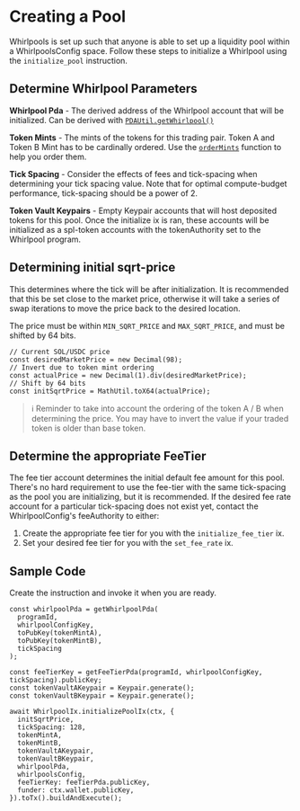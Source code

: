 # Creating a Pool

Whirlpools is set up such that anyone is able to set up a liquidity pool within a WhirlpoolsConfig space. Follow these steps to initialize a Whirlpool using the `initialize_pool` instruction. 

## Determine Whirlpool Parameters
**Whirlpool Pda** - The derived address of the Whirlpool account that will be initialized. Can be derived with [`PDAUtil.getWhirlpool()`](https://orca-so.github.io/whirlpools/legacy/classes/PDAUtil.html#getWhirlpool)

**Token Mints** - The mints of the tokens for this trading pair. Token A and Token B Mint has to be cardinally ordered. Use the [`orderMints`](https://orca-so.github.io/whirlpools/legacy/classes/PoolUtil.html#orderMints
) function to help you order them.

**Tick Spacing** - Consider the effects of fees and tick-spacing when determining your tick spacing value. Note that for optimal compute-budget performance, tick-spacing should be a power of 2.

**Token Vault Keypairs** - Empty Keypair accounts that will host deposited tokens for this pool. Once the initialize ix is ran, these accounts will be initialized as a spl-token accounts with the tokenAuthority set to the Whirlpool program.

## Determining initial sqrt-price
This determines where the tick will be after initialization. It is recommended that this be set close to the market price, otherwise it will take a series of swap iterations to move the price back to the desired location.

The price must be within `MIN_SQRT_PRICE` and `MAX_SQRT_PRICE`, and must be shifted by 64 bits.

```tsx
// Current SOL/USDC price
const desiredMarketPrice = new Decimal(98);
// Invert due to token mint ordering
const actualPrice = new Decimal(1).div(desiredMarketPrice);
// Shift by 64 bits
const initSqrtPrice = MathUtil.toX64(actualPrice); 
```
> ℹ️ Reminder to take into account the ordering of the token A / B when determining the price. You may have to invert the value if your traded token is older than base token.

## Determine the appropriate FeeTier
The fee tier account determines the initial default fee amount for this pool. There's no hard requirement to use the fee-tier with the same tick-spacing as the pool you are initializing, but it is recommended. If the desired fee rate account for a particular tick-spacing does not exist yet, contact the WhirlpoolConfig's feeAuthority to either:
1. Create the appropriate fee tier for you with the `initialize_fee_tier` ix.
2. Set your desired fee tier for you with the `set_fee_rate` ix.

## Sample Code
Create the instruction and invoke it when you are ready.

```tsx
const whirlpoolPda = getWhirlpoolPda(
  programId,
  whirlpoolConfigKey,
  toPubKey(tokenMintA),
  toPubKey(tokenMintB),
  tickSpacing
);

const feeTierKey = getFeeTierPda(programId, whirlpoolConfigKey, tickSpacing).publicKey;
const tokenVaultAKeypair = Keypair.generate();
const tokenVaultBKeypair = Keypair.generate();

await WhirlpoolIx.initializePoolIx(ctx, {
  initSqrtPrice,
  tickSpacing: 128,
  tokenMintA,
  tokenMintB,
  tokenVaultAKeypair,
  tokenVaultBKeypair,
  whirlpoolPda,
  whirlpoolsConfig,
  feeTierKey: feeTierPda.publicKey,
  funder: ctx.wallet.publicKey,
}).toTx().buildAndExecute();
```